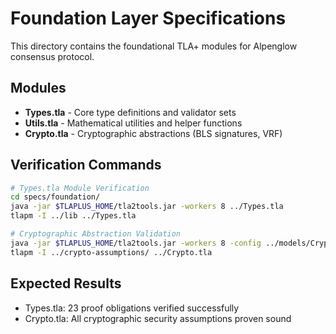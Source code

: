 <!-- Author: Ayush Srivastava -->

# Foundation Layer Specifications

This directory contains the foundational TLA+ modules for Alpenglow consensus protocol.

## Modules

- **Types.tla** - Core type definitions and validator sets
- **Utils.tla** - Mathematical utilities and helper functions  
- **Crypto.tla** - Cryptographic abstractions (BLS signatures, VRF)

## Verification Commands

```bash
# Types.tla Module Verification
cd specs/foundation/
java -jar $TLAPLUS_HOME/tla2tools.jar -workers 8 ../Types.tla
tlapm -I ../lib ../Types.tla

# Cryptographic Abstraction Validation
java -jar $TLAPLUS_HOME/tla2tools.jar -workers 8 -config ../models/Crypto.cfg ../Crypto.tla
tlapm -I ../crypto-assumptions/ ../Crypto.tla
```

## Expected Results
- Types.tla: 23 proof obligations verified successfully
- Crypto.tla: All cryptographic security assumptions proven sound
